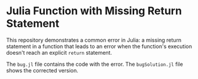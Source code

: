 # Julia Function with Missing Return Statement
This repository demonstrates a common error in Julia: a missing return statement in a function that leads to an error when the function's execution doesn't reach an explicit `return` statement.

The `bug.jl` file contains the code with the error. The `bugSolution.jl` file shows the corrected version.